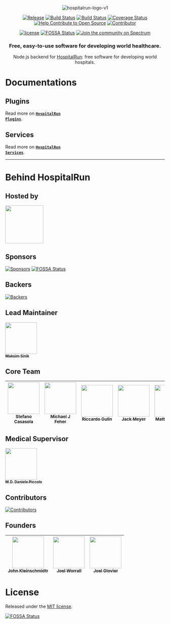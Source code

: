 <div align="center">

![hospitalrun-logo-v1](https://github.com/HospitalRun/design/blob/master/logo/logo-on-transparent.png)

</div>

<div align="center">

[![Release](https://img.shields.io/github/release/HospitalRun/hospitalrun-server.svg)](https://img.shields.io/github/release) [![Build Status](https://dev.azure.com/HospitalRun/hospitalrun-server/_apis/build/status/HospitalRun.hospitalrun-server?branchName=master)](https://dev.azure.com/HospitalRun/hospitalrun-server/_build/latest?definitionId=2&branchName=master) [![Build Status](https://travis-ci.com/HospitalRun/hospitalrun-server.svg?branch=master)](https://travis-ci.com/HospitalRun/hospitalrun-server) [![Coverage Status](https://coveralls.io/repos/github/HospitalRun/hospitalrun-server/badge.svg?branch=master)](https://coveralls.io/github/HospitalRun/hospitalrun-server?branch=master) [![Help Contribute to Open Source](https://www.codetriage.com/hospitalrun/hospitalrun-server/badges/users.svg)](https://www.codetriage.com/hospitalrun/hospitalrun-server) [![Contributor](https://img.shields.io/github/contributors/HospitalRun/hospitalrun-server.svg)](https://github.com/HospitalRun/hospitalrun-server/graphs/contributors)

[![license](https://badgen.now.sh/badge/license/MIT)](./LICENSE) [![FOSSA Status](https://app.fossa.com/api/projects/git%2Bgithub.com%2FHospitalRun%2Fhospitalrun-server.svg?type=shield)](https://app.fossa.com/projects/git%2Bgithub.com%2FHospitalRun%2Fhospitalrun-server?ref=badge_shield) [![Join the community on Spectrum](https://withspectrum.github.io/badge/badge.svg)](https://spectrum.chat/hospitalrun)

</div>

<div align="center">

### Free, easy-to-use software for developing world healthcare.
Node.js backend for [HospitalRun](http://hospitalrun.io/): free software for developing world hospitals.

</div>

# Documentations
## Plugins
Read more on <a href="https://github.com/HospitalRun/hospitalrun-server/blob/next/docs/Plugins.md"><code><b>HospitalRun Plugins</b></code></a>.

## Services
Read more on <a href="https://github.com/HospitalRun/hospitalrun-server/blob/next/docs/Services.md"><code><b>HospitalRun Services</b></code></a>.

<hr />

# Behind HospitalRun

## Hosted by

[<img src="https://github.com/openjs-foundation/cross-project-council/blob/master/logos/openjsf-color.png?raw=true" width="120px;"/>](https://openjsf.org/projects/#atlarge)

## Sponsors

[![Sponsors](https://opencollective.com/hospitalrun/sponsors.svg?width=890)](https://opencollective.com/hospitalrun/contribute/sponsors-336/checkout)
[![FOSSA Status](https://app.fossa.io/api/projects/git%2Bgithub.com%2FHospitalRun%2Fhospitalrun-server.svg?type=shield)](https://app.fossa.io/projects/git%2Bgithub.com%2FHospitalRun%2Fhospitalrun-server?ref=badge_shield)

## Backers

[![Backers](https://opencollective.com/hospitalrun/backers.svg?width=890)](https://opencollective.com/hospitalrun/contribute/backers-335/checkout)

## Lead Maintainer
[<img src="https://avatars2.githubusercontent.com/u/1620916?s=460&v=4" width="100px;"/><br /><sub><b>Maksim Sinik</b></sub>](https://github.com/fox1t)<br />

## Core Team

<!-- prettier-ignore -->
| [<img src="https://avatars3.githubusercontent.com/u/25089405?s=460&v=4" width="100px;"/><br /><sub><b>Stefano Casasola</b></sub>](https://github.com/irvelervel) | [<img src="https://avatars3.githubusercontent.com/u/3400442?s=460&v=4" width="100px;"/><br /><sub><b>Michael J Feher</b></sub>](https://github.com/PhearZero) | [<img src="https://avatars1.githubusercontent.com/u/25009192?s=460&v=4" width="100px;"/><br /><sub><b>Riccardo Gulin</b></sub>](https://github.com/bazuzu666) | [<img src="https://avatars3.githubusercontent.com/u/18731800?s=460&v=4" width="100px;"/><br /><sub><b>Jack Meyer</b></sub>](https://github.com/jackcmeyer) | [<img src="https://avatars0.githubusercontent.com/u/6388707?s=460&v=4" width="100px;"/><br /><sub><b>Matteo Vivona</b></sub>](https://github.com/tehKapa) |
|---|---|---|---|---|


## Medical Supervisor

[<img src="https://avatars2.githubusercontent.com/u/24660474?s=460&v=4" width="100px;"/><br /><sub><b>M.D. Daniele Piccolo</b></sub>](https://it.linkedin.com/in/danielepiccolo)<br />

## Contributors

[![Contributors](https://opencollective.com/hospitalrun/contributors.svg?width=960&button=false)](https://github.com/HospitalRun/hospitalrun-frontend/graphs/contributors)

## Founders

<!-- prettier-ignore -->
| [<img src="https://avatars0.githubusercontent.com/u/609052?s=460&v=4" width="100px;"/><br /><sub><b>John Kleinschmidtr</b></sub>](https://github.com/jkleinsc) | [<img src="https://avatars0.githubusercontent.com/u/929261?s=400&v=4" width="100px;"/><br /><sub><b>Joel Worrall</b></sub>](https://github.com/tangollama)  | [<img src="https://avatars0.githubusercontent.com/u/1319791?s=460&v=4" width="100px;"/><br /><sub><b>Joel Glovier</b></sub>](https://github.com/jglovier)  |
|---|---|---|

# License

Released under the [MIT license](LICENSE).


[![FOSSA Status](https://app.fossa.io/api/projects/git%2Bgithub.com%2FHospitalRun%2Fhospitalrun-server.svg?type=large)](https://app.fossa.io/projects/git%2Bgithub.com%2FHospitalRun%2Fhospitalrun-server?ref=badge_large)
